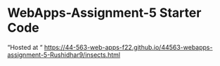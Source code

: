 # WebApps-Assignment-5 Starter Code
“Hosted at “ https://44-563-web-apps-f22.github.io/44563-webapps-assignment-5-Rushidhar9/insects.html